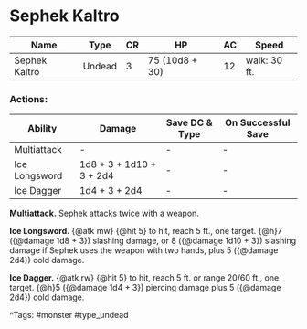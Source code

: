 # Sephek Kaltro

| Name | Type | CR | HP | AC | Speed |
|------|------|----|----|----|-------|
| Sephek Kaltro | Undead | 3 | 75 (10d8 + 30) | 12 | walk: 30 ft. |

### Actions:

| Ability | Damage | Save DC & Type | On Successful Save |
|---------|--------|----------------|--------------------|
| Multiattack | - | - | - |
| Ice Longsword | 1d8 + 3 + 1d10 + 3 + 2d4 | - | - |
| Ice Dagger | 1d4 + 3 + 2d4 | - | - |


**Multiattack.** Sephek attacks twice with a weapon.

**Ice Longsword.** {@atk mw} {@hit 5} to hit, reach 5 ft., one target. {@h}7 ({@damage 1d8 + 3}) slashing damage, or 8 ({@damage 1d10 + 3}) slashing damage if Sephek uses the weapon with two hands, plus 5 ({@damage 2d4}) cold damage.

**Ice Dagger.** {@atk rw} {@hit 5} to hit, reach 5 ft. or range 20/60 ft., one target. {@h}5 ({@damage 1d4 + 3}) piercing damage plus 5 ({@damage 2d4}) cold damage.

^Tags: #monster #type_undead